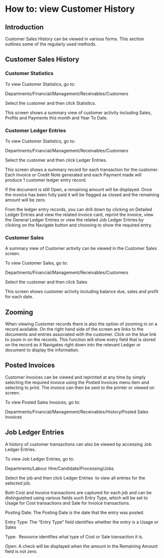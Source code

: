 # How to: view Customer History

## Introduction

Customer Sales History can be viewed in various forms. This section outlines some of 
the regularly used methods.


## Customer Sales History

### Customer Statistics

To view Customer Statistics, go to:

Departments/Financial/Management/Receivables/Customers

Select the customer and then click Statistics. 

This screen shows a summary view of customer activity including Sales, Profits and 
Payments this month and Year To Date.
 
### Customer Ledger Entries

To view Customer Statistics, go to:

Departments/Financial/Management/Receivables/Customers

Select the customer and then click Ledger Entries. 

This screen shows a summary record for each transaction for the customer. Each Invoice or 
Credit Note generated and each Payment made will produce 1 customer ledger entry record.

If the document is still Open, a remaining amount will be displayed. Once the invoice has
been fully paid it will be flagged as closed and the remaining amount will be zero.

From the ledger entry records, you can drill down by clicking on Detailed Ledger Entries
and view the related invoice card, reprint the invoice, view the General Ledger Entries or 
view the related Job Ledger Entries by clicking on the Navigate button and choosing to
show the required entry.

### Customer Sales

A summary view of Customer activity can be viewed in the Customer Sales screen.

To view Customer Sales, go to:

Departments/Financial/Management/Receivables/Customers

Select the customer and then click Sales 

This screen shows customer activity including balance due, sales and profit for each date.


## Zooming

When viewing Customer records there is also the option of zooming in on a record available.
On the right hand side of the screen are links to the documents and entries associated with 
the customer. Click on the blue link to zoom in on the records. This function will show every 
field that is stored on the record as it Navigates right down into the relevant Ledger or 
document to display the information.


## Posted Invoices

Customer Invoices can be viewed and reprinted at any time by simply selecting the required 
invoice using the Posted Invoices menu item and selecting to print. The invoice can then be 
sent to the printer or viewed on screen.

To view Posted Sales Invoices, go to:

Departments/Financial/Management/Receivables/History/Posted Sales Invoices


## Job Ledger Entries

A history of customer transactions can also be viewed by accessing Job Ledger Entries. 

To view Job Ledger Entries, go to:

Departments/Labour Hire/Candidate/Processing/Jobs

Select the job and then click Ledger Entries  to view all entries for the selected job. 

Both Cost and Invoice transactions are captured for each job and can be distinguished using
various fields such Entry Type, which will be set to Usage for Cost transactions and Sale 
for Invoice transactions.

Posting Date: The Posting Date is the date that the entry was posted.

Entry Type: The “Entry Type” field identifies whether the entry is a Usage or Sales

Type:  Resource identifies what type of Cost or Sale transaction it is.  

Open: A check will be displayed when the amount in the Remaining Amount field is not zero.


 

